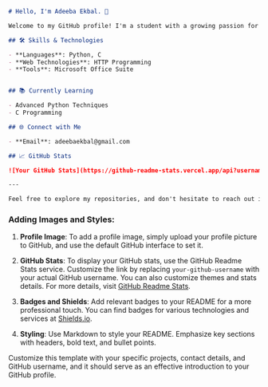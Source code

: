 ```markdown
# Hello, I'm Adeeba Ekbal. 👋

Welcome to my GitHub profile! I'm a student with a growing passion for technology and programming. Here, you'll find projects and contributions that showcase my skills in Python, C programming, HTTP programming, and more. I recently participated in the Python Workshop held by ZHCET.

## 🛠 Skills & Technologies

- **Languages**: Python, C
- **Web Technologies**: HTTP Programming
- **Tools**: Microsoft Office Suite


## 📚 Currently Learning

- Advanced Python Techniques
- C Programming

## 🌐 Connect with Me

- **Email**: adeebaekbal@gmail.com

## 📈 GitHub Stats

![Your GitHub Stats](https://github-readme-stats.vercel.app/api?username=your-github-username&show_icons=true&hide_title=true&count_private=true&hide=prs&theme=radical)

---

Feel free to explore my repositories, and don't hesitate to reach out if you'd like to collaborate or have any questions!
```

### **Adding Images and Styles:**

1. **Profile Image**: To add a profile image, simply upload your profile picture to GitHub, and use the default GitHub interface to set it.

2. **GitHub Stats**: To display your GitHub stats, use the GitHub Readme Stats service. Customize the link by replacing `your-github-username` with your actual GitHub username. You can also customize themes and stats details. For more details, visit [GitHub Readme Stats](https://github.com/anuraghazra/github-readme-stats).

3. **Badges and Shields**: Add relevant badges to your README for a more professional touch. You can find badges for various technologies and services at [Shields.io](https://shields.io/).

4. **Styling**: Use Markdown to style your README. Emphasize key sections with headers, bold text, and bullet points. 

Customize this template with your specific projects, contact details, and GitHub username, and it should serve as an effective introduction to your GitHub profile.
